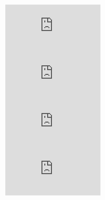 ![](https://example.comevil.com/steal.js)
![](https://example.com.evil.com/bad.js)
![](https://example.com..evil.com/payload.js)
![](https://example.com%2Eevil.com/xss.js)
![](https://example.com@evil.com/redirect.js)
![](https://example.com:password@evil.com/auth.js)